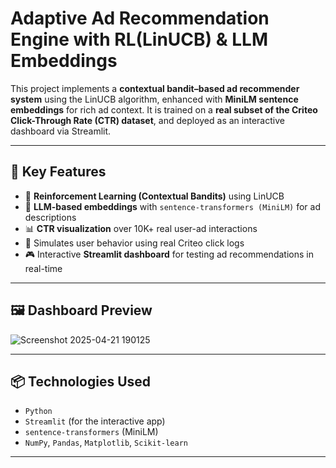 # Adaptive Ad Recommendation Engine with RL(LinUCB) & LLM Embeddings

This project implements a **contextual bandit–based ad recommender system** using the LinUCB algorithm, enhanced with **MiniLM sentence embeddings** for rich ad context. It is trained on a **real subset of the Criteo Click-Through Rate (CTR) dataset**, and deployed as an interactive dashboard via Streamlit.

---

## 📌 Key Features

- 🎯 **Reinforcement Learning (Contextual Bandits)** using LinUCB
- 🤖 **LLM-based embeddings** with `sentence-transformers (MiniLM)` for ad descriptions
- 📊 **CTR visualization** over 10K+ real user-ad interactions
- 🧠 Simulates user behavior using real Criteo click logs
- 🎮 Interactive **Streamlit dashboard** for testing ad recommendations in real-time

---

## 🖼️ Dashboard Preview

![Screenshot 2025-04-21 190125](https://github.com/user-attachments/assets/a6354c34-dd67-48ed-91f2-2cf2c2fdd2b7)

---

## 📦 Technologies Used

- `Python`
- `Streamlit` (for the interactive app)
- `sentence-transformers` (MiniLM)
- `NumPy`, `Pandas`, `Matplotlib`, `Scikit-learn`

---


